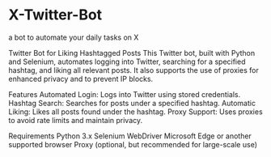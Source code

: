 # X-Twitter-Bot
a bot to automate your daily tasks on X

Twitter Bot for Liking Hashtagged Posts This Twitter bot, built with Python and Selenium, automates logging into Twitter, searching for a specified hashtag, and liking all relevant posts. It also supports the use of proxies for enhanced privacy and to prevent IP blocks.

Features Automated Login: Logs into Twitter using stored credentials. Hashtag Search: Searches for posts under a specified hashtag. Automatic Liking: Likes all posts found under the hashtag. Proxy Support: Uses proxies to avoid rate limits and maintain privacy.

Requirements Python 3.x Selenium WebDriver Microsoft Edge or another supported browser Proxy (optional, but recommended for large-scale use)
